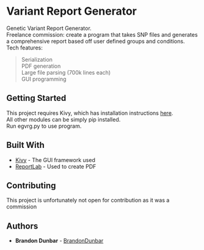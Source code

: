 # Variant Report Generator
Genetic Variant Report Generator.   
Freelance commission: create a program that takes SNP files and generates a comprehensive report based off user defined groups and conditions.   
Tech features: 
> Serialization  
> PDF generation  
> Large file parsing (700k lines each)  
> GUI programming  
 
## Getting Started

This project requires Kivy, which has installation instructions [here](https://kivy.org/docs/installation/installation.html).  
All other modules can be simply pip installed.  
Run egvrg.py to use program.  

## Built With

* [Kivy](https://kivy.org/#home) - The GUI framework used  
* [ReportLab](https://pypi.org/project/reportlab/) - Used to create PDF  

## Contributing

This project is unfortunately not open for contribution as it was a commission

## Authors

* **Brandon Dunbar** - [BrandonDunbar](https://github.com/brandondunbar)
